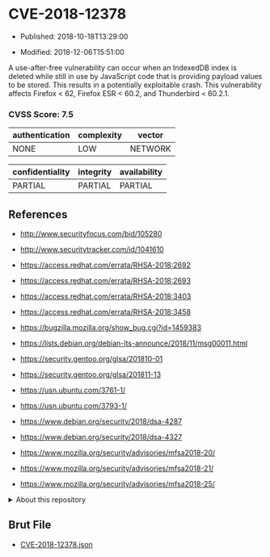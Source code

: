# CVE-2018-12378

- Published: 2018-10-18T13:29:00

- Modified: 2018-12-06T15:51:00

A use-after-free vulnerability can occur when an IndexedDB index is deleted while still in use by JavaScript code that is providing payload values to be stored. This results in a potentially exploitable crash. This vulnerability affects Firefox < 62, Firefox ESR < 60.2, and Thunderbird < 60.2.1.

### CVSS Score: **7.5**

| authentication | complexity | vector |
| --- | --- | --- |
| NONE | LOW | NETWORK |

| confidentiality | integrity | availability |
| --- | --- | --- |
| PARTIAL | PARTIAL | PARTIAL |

## References

* http://www.securityfocus.com/bid/105280

* http://www.securitytracker.com/id/1041610

* https://access.redhat.com/errata/RHSA-2018:2692

* https://access.redhat.com/errata/RHSA-2018:2693

* https://access.redhat.com/errata/RHSA-2018:3403

* https://access.redhat.com/errata/RHSA-2018:3458

* https://bugzilla.mozilla.org/show_bug.cgi?id=1459383

* https://lists.debian.org/debian-lts-announce/2018/11/msg00011.html

* https://security.gentoo.org/glsa/201810-01

* https://security.gentoo.org/glsa/201811-13

* https://usn.ubuntu.com/3761-1/

* https://usn.ubuntu.com/3793-1/

* https://www.debian.org/security/2018/dsa-4287

* https://www.debian.org/security/2018/dsa-4327

* https://www.mozilla.org/security/advisories/mfsa2018-20/

* https://www.mozilla.org/security/advisories/mfsa2018-21/

* https://www.mozilla.org/security/advisories/mfsa2018-25/

<details>
<summary>About this repository</summary> 

  This repository is part of the project [Live Hack CVE](https://github.com/Live-Hack-CVE). Main website can be found [www.live-hack.org](https://www.live-hack.org) 
  
  Made by [Sn0wAlice](https://github.com/Sn0wAlice) for the people that care about security and need to have a feed of the latest CVEs. Hope you enjoy it, don't forget to star the repo and follow me on [Twitter](https://twitter.com/Sn0wAlice) and [Github](https://github.com/Sn0wAlice). And that is my [personnal website](https://www.alice-snow.me/)

  - [Home Page](https://github.com/Live-Hack-CVE)
  - [Framework](https://github.com/Live-Hack-CVE/cve-framework)
  - [CVE database](https://github.com/Live-Hack-CVE/full_database)
  - [Changelog](https://github.com/Live-Hack-CVE/Changelog)
</details>

## Brut File

* [CVE-2018-12378.json](https://raw.githubusercontent.com/Live-Hack-CVE/full_database/main/cves/2018/CVE-2018-12378.json)

